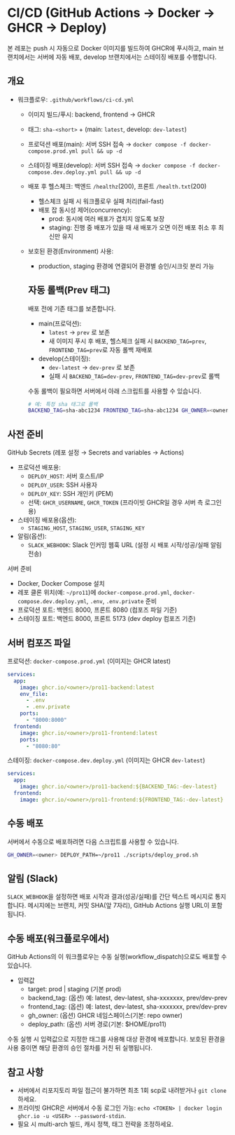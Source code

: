 # CI/CD (GitHub Actions → Docker → GHCR → Deploy)

본 레포는 push 시 자동으로 Docker 이미지를 빌드하여 GHCR에 푸시하고, main 브랜치에서는 서버에 자동 배포, develop 브랜치에서는 스테이징 배포를 수행합니다.

## 개요
- 워크플로우: `.github/workflows/ci-cd.yml`
  - 이미지 빌드/푸시: backend, frontend → GHCR
  - 태그: `sha-<short>` + (main: `latest`, develop: `dev-latest`)
  - 프로덕션 배포(main): 서버 SSH 접속 → `docker compose -f docker-compose.prod.yml pull && up -d`
  - 스테이징 배포(develop): 서버 SSH 접속 → `docker compose -f docker-compose.dev.deploy.yml pull && up -d`
  - 배포 후 헬스체크: 백엔드 `/healthz`(200), 프론트 `/health.txt`(200)
    - 헬스체크 실패 시 워크플로우 실패 처리(fail-fast)
    - 배포 잡 동시성 제어(concurrency):
      - prod: 동시에 여러 배포가 겹치지 않도록 보장
      - staging: 진행 중 배포가 있을 때 새 배포가 오면 이전 배포 취소 후 최신만 유지
  - 보호된 환경(Environment) 사용:
    - production, staging 환경에 연결되어 환경별 승인/시크릿 분리 가능

    ## 자동 롤백(Prev 태그)

    배포 전에 기존 태그를 보존합니다.

    - main(프로덕션):
      - `latest` → `prev` 로 보존
      - 새 이미지 푸시 후 배포, 헬스체크 실패 시 `BACKEND_TAG=prev`, `FRONTEND_TAG=prev`로 자동 롤백 재배포
    - develop(스테이징):
      - `dev-latest` → `dev-prev` 로 보존
      - 실패 시 `BACKEND_TAG=dev-prev`, `FRONTEND_TAG=dev-prev`로 롤백

    수동 롤백이 필요하면 서버에서 아래 스크립트를 사용할 수 있습니다.

    ```bash
    # 예: 특정 sha 태그로 롤백
    BACKEND_TAG=sha-abc1234 FRONTEND_TAG=sha-abc1234 GH_OWNER=<owner> DEPLOY_PATH=~/pro11 ./scripts/rollback_prod.sh
    ```

## 사전 준비
GitHub Secrets (레포 설정 → Secrets and variables → Actions)
- 프로덕션 배포용:
  - `DEPLOY_HOST`: 서버 호스트/IP
  - `DEPLOY_USER`: SSH 사용자
  - `DEPLOY_KEY`: SSH 개인키 (PEM)
  - 선택: `GHCR_USERNAME`, `GHCR_TOKEN` (프라이빗 GHCR일 경우 서버 측 로그인용)
- 스테이징 배포용(옵션):
  - `STAGING_HOST`, `STAGING_USER`, `STAGING_KEY`
 - 알림(옵션):
   - `SLACK_WEBHOOK`: Slack 인커밍 웹훅 URL (설정 시 배포 시작/성공/실패 알림 전송)

서버 준비
- Docker, Docker Compose 설치
- 레포 클론 위치(예: `~/pro11`)에 `docker-compose.prod.yml`, `docker-compose.dev.deploy.yml`, `.env`, `.env.private` 준비
- 프로덕션 포트: 백엔드 8000, 프론트 8080 (컴포즈 파일 기준)
- 스테이징 포트: 백엔드 8000, 프론트 5173 (dev deploy 컴포즈 기준)

## 서버 컴포즈 파일
프로덕션: `docker-compose.prod.yml` (이미지는 GHCR latest)

```yaml
services:
  app:
    image: ghcr.io/<owner>/pro11-backend:latest
    env_file:
      - .env
      - .env.private
    ports:
      - "8000:8000"
  frontend:
    image: ghcr.io/<owner>/pro11-frontend:latest
    ports:
      - "8080:80"
```

스테이징: `docker-compose.dev.deploy.yml` (이미지는 GHCR `dev-latest`)

```yaml
services:
  app:
    image: ghcr.io/<owner>/pro11-backend:${BACKEND_TAG:-dev-latest}
  frontend:
    image: ghcr.io/<owner>/pro11-frontend:${FRONTEND_TAG:-dev-latest}
```

## 수동 배포
서버에서 수동으로 배포하려면 다음 스크립트를 사용할 수 있습니다.

```bash
GH_OWNER=<owner> DEPLOY_PATH=~/pro11 ./scripts/deploy_prod.sh
```

## 알림 (Slack)

`SLACK_WEBHOOK`을 설정하면 배포 시작과 결과(성공/실패)를 간단 텍스트 메시지로 통지합니다.
메시지에는 브랜치, 커밋 SHA(앞 7자리), GitHub Actions 실행 URL이 포함됩니다.

## 수동 배포(워크플로우에서)

GitHub Actions의 이 워크플로우는 수동 실행(workflow_dispatch)으로도 배포할 수 있습니다.

- 입력값
  - target: prod | staging (기본 prod)
  - backend_tag: (옵션) 예: latest, dev-latest, sha-xxxxxxx, prev/dev-prev
  - frontend_tag: (옵션) 예: latest, dev-latest, sha-xxxxxxx, prev/dev-prev
  - gh_owner: (옵션) GHCR 네임스페이스(기본: repo owner)
  - deploy_path: (옵션) 서버 경로(기본: $HOME/pro11)

수동 실행 시 입력값으로 지정한 태그를 사용해 대상 환경에 배포합니다. 보호된 환경을 사용 중이면 해당 환경의 승인 절차를 거친 뒤 실행됩니다.

## 참고 사항
- 서버에서 리포지토리 파일 접근이 불가하면 최초 1회 scp로 내려받거나 `git clone` 하세요.
- 프라이빗 GHCR은 서버에서 수동 로그인 가능: `echo <TOKEN> | docker login ghcr.io -u <USER> --password-stdin`.
- 필요 시 multi-arch 빌드, 캐시 정책, 태그 전략을 조정하세요.
